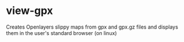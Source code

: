# view-gpx
Creates Openlayers slippy maps from gpx and gpx.gz files and displays them in the user's standard browser (on linux)
